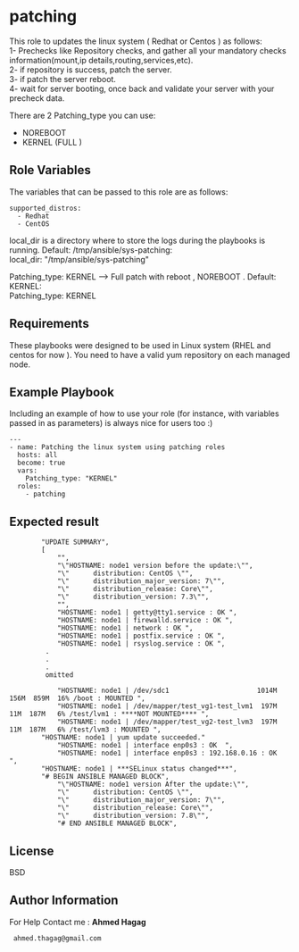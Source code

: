 patching
=========

This role to updates the linux system ( Redhat or Centos ) as follows:  
1- Prechecks like Repository checks, and gather all your mandatory checks information(mount,ip details,routing,services,etc).  
2- if repository is success, patch the server.  
3- if patch the server reboot.  
4- wait for  server booting, once back and validate your server with your precheck data.  


There are 2 Patching_type you can use:  
  - NOREBOOT
  - KERNEL (FULL )

Role Variables
--------------
The variables that can be passed to this role are as follows:  
```
supported_distros:  
  - Redhat
  - CentOS
```
local_dir is a directory where to store the logs during the playbooks is running. Default: /tmp/ansible/sys-patching:  
local_dir: "/tmp/ansible/sys-patching"  

Patching_type: KERNEL --> Full patch with reboot , NOREBOOT . Default: KERNEL:  
Patching_type:  KERNEL  

Requirements
------------
These playbooks were designed to be used in Linux system  (RHEL and centos for now ). You need to have a valid yum repository on each managed node.


Example Playbook
----------------

Including an example of how to use your role (for instance, with variables passed in as parameters) is always nice for users too :)  
```
---  
- name: Patching the linux system using patching roles  
  hosts: all  
  become: true  
  vars:  
    Patching_type: "KERNEL"  
  roles:  
    - patching  
```

Expected result  
---------------  

```
        "UPDATE SUMMARY", 
        [
            "", 
            "\"HOSTNAME: node1 version before the update:\"", 
            "\"      distribution: CentOS \"", 
            "\"      distribution_major_version: 7\"", 
            "\"      distribution_release: Core\"", 
            "\"      distribution_version: 7.3\"", 
            "", 
            "HOSTNAME: node1 | getty@tty1.service : OK ", 
            "HOSTNAME: node1 | firewalld.service : OK ", 
            "HOSTNAME: node1 | network : OK ", 
            "HOSTNAME: node1 | postfix.service : OK ", 
            "HOSTNAME: node1 | rsyslog.service : OK ", 
	     .
	     .
 	     .
	     omitted

            "HOSTNAME: node1 | /dev/sdc1                      1014M  156M  859M  16% /boot : MOUNTED ", 
            "HOSTNAME: node1 | /dev/mapper/test_vg1-test_lvm1  197M   11M  187M   6% /test/lvm1 : ****NOT MOUNTED**** ", 
            "HOSTNAME: node1 | /dev/mapper/test_vg2-test_lvm3  197M   11M  187M   6% /test/lvm3 : MOUNTED ", 
	    "HOSTNAME: node1 | yum update succeeded."
            "HOSTNAME: node1 | interface enp0s3 : OK  ", 
            "HOSTNAME: node1 | interface enp0s3 : 192.168.0.16 : OK  ",	
	    "HOSTNAME: node1 | ***SELinux status changed***",
	    "# BEGIN ANSIBLE MANAGED BLOCK", 
            "\"HOSTNAME: node1 version After the update:\"", 
            "\"      distribution: CentOS \"", 
            "\"      distribution_major_version: 7\"", 
            "\"      distribution_release: Core\"", 
            "\"      distribution_version: 7.8\"", 
            "# END ANSIBLE MANAGED BLOCK",
```
  
License
-------

BSD

Author Information
------------------

For Help Contact me : **Ahmed Hagag**

     ahmed.thagag@gmail.com
